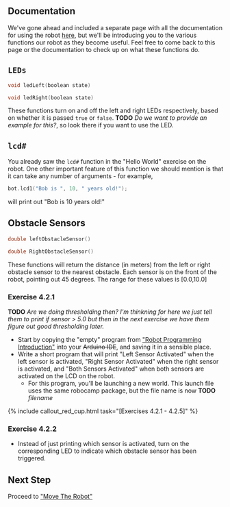 ## Documentation 

We've gone ahead and included a separate page with all the documentation for using the robot [here](docs.html), but we'll be introducing you to the various functions our robot as they become useful. Feel free to come back to this page or the documentation to check up on what these functions do.

## `LEDs`

```cpp
void ledLeft(boolean state)
```

```cpp
void ledRight(boolean state)
```

These functions turn on and off the left and right LEDs respectively, based on whether it is passed `true` or `false`. **TODO** *Do we want to provide an example for this?*, so look there if you want to use the LED.

## `lcd#`

You already saw the `lcd#` function in the "Hello World" exercise on the robot. One other important feature of this function we should mention is that it can take any number of arguments - for example,

```cpp
bot.lcd1("Bob is ", 10, " years old!");
```

will print out "Bob is 10 years old!"


## Obstacle Sensors

```cpp
double leftObstacleSensor()
```

```cpp
double RightObstacleSensor()
```

These functions will return the distance (in meters) from the left or right obstacle sensor to the nearest obstacle. Each sensor is on the front of the robot, pointing out 45 degrees. The range for these values is [0.0,10.0]

### Exercise 4.2.1

**TODO** *Are we doing thresholding then? I'm thinkning for here we just tell them to print if sensor > 5.0 but then in the next exercise we have them figure out good thresholding later.*

- Start by copying the "empty" program from ["Robot Programming Introduction"](/robot_programming_introduction.html) into your ~~Arduino IDE~~, and saving it in a sensible place.
- Write a short program that will print "Left Sensor Activated" when the left sensor is activated, "Right Sensor Activated" when the right sensor is activated, and "Both Sensors Activated" when both sensors are activated on the LCD on the robot.
  - For this program, you'll be launching a new world. This launch file uses the same robocamp package, but the file name is now **TODO** *filename*

{% include callout_red_cup.html task="[Exercises 4.2.1 - 4.2.5]" %}


### Exercise 4.2.2

- Instead of just printing which sensor is activated, turn on the corresponding LED to indicate which obstacle sensor has been triggered.

## Next Step

Proceed to ["Move The Robot"](move_the_robot.html)
